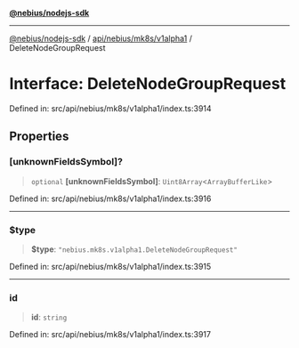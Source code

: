 [**@nebius/nodejs-sdk**](../../../../../README.md)

---

[@nebius/nodejs-sdk](../../../../../README.md) / [api/nebius/mk8s/v1alpha1](../README.md) / DeleteNodeGroupRequest

# Interface: DeleteNodeGroupRequest

Defined in: src/api/nebius/mk8s/v1alpha1/index.ts:3914

## Properties

### \[unknownFieldsSymbol\]?

> `optional` **\[unknownFieldsSymbol\]**: `Uint8Array`\<`ArrayBufferLike`\>

Defined in: src/api/nebius/mk8s/v1alpha1/index.ts:3916

---

### $type

> **$type**: `"nebius.mk8s.v1alpha1.DeleteNodeGroupRequest"`

Defined in: src/api/nebius/mk8s/v1alpha1/index.ts:3915

---

### id

> **id**: `string`

Defined in: src/api/nebius/mk8s/v1alpha1/index.ts:3917
